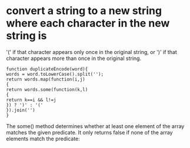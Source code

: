 # convert a string to a new string where each character in the new string is 
'(' if that character appears only once in the original string, or ')'
if that character appears more than once in the original string.
```
function duplicateEncode(word){
words = word.toLowerCase().split('');
return words.map(function(i,j)
{
return words.some(function(k,l)
{
return k==i && l!=j
}) ? ')' : '(' 
}).join('')
}
```
The some() method determines whether at least one element of the array matches the given predicate. 
It only returns false if none of the array elements match the predicate:
